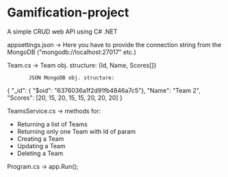 # Gamification-project

A simple CRUD web API using C# .NET



appsettings.json -> Here you have to provide the connection string from the MongoDB ("mongodb://localhost:27017" etc.)



Team.cs -> Team obj. structure: {Id, Name, Scores[]}

           JSON MongoDB obj. structure:
{
   "_id": { "$oid": "6376036a1f2d91fb4846a7c5"},
   "Name": "Team 2",
   "Scores": [20, 15, 20, 15, 15, 20, 20, 20]
}
    
    
    
TeamsService.cs -> methods for:
  - Returning a list of Teams
  - Returning only one Team with Id of param
  - Creating a Team
  - Updating a Team
  - Deleting a Team
  

Program.cs -> app.Run();
